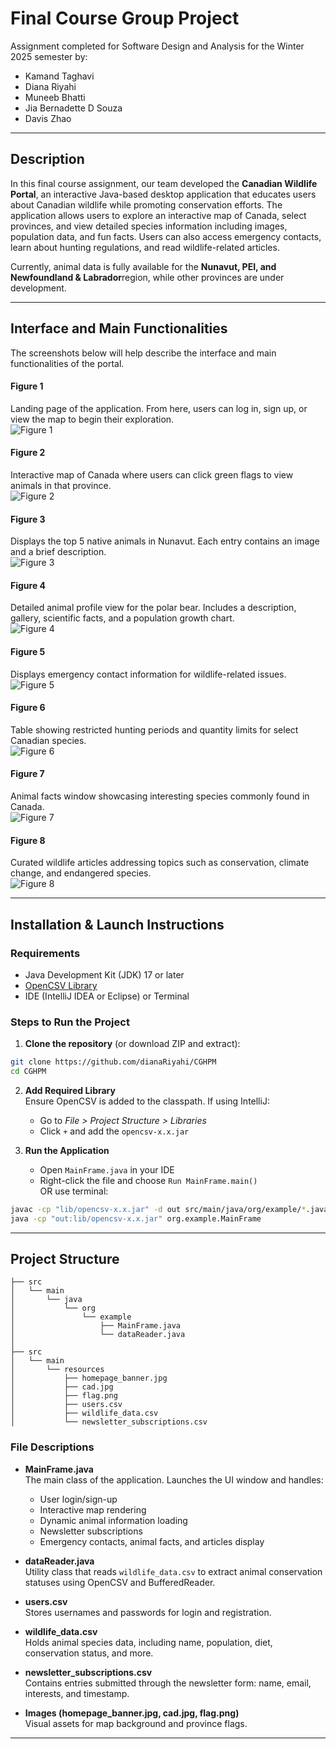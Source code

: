 # Final Course Group Project 
Assignment completed for Software Design and Analysis for the Winter 2025 semester by:  
- Kamand Taghavi  
- Diana Riyahi  
- Muneeb Bhatti
- Jia Bernadette D Souza
- Davis Zhao

---

## Description  
In this final course assignment, our team developed the **Canadian Wildlife Portal**, an interactive Java-based desktop application that educates users about Canadian wildlife while promoting conservation efforts. The application allows users to explore an interactive map of Canada, select provinces, and view detailed species information including images, population data, and fun facts. Users can also access emergency contacts, learn about hunting regulations, and read wildlife-related articles.

Currently, animal data is fully available for the **Nunavut, PEI, and Newfoundland & Labrador**region, while other provinces are under development.

---

## Interface and Main Functionalities  
The screenshots below will help describe the interface and main functionalities of the portal.

#### Figure 1  
Landing page of the application. From here, users can log in, sign up, or view the map to begin their exploration.  
![Figure 1](MAIN.png)

#### Figure 2  
Interactive map of Canada where users can click green flags to view animals in that province.  
![Figure 2](MAP.png)

#### Figure 3  
Displays the top 5 native animals in Nunavut. Each entry contains an image and a brief description.  
![Figure 3](TOPNATIVEANIMALS.png)

#### Figure 4  
Detailed animal profile view for the polar bear. Includes a description, gallery, scientific facts, and a population growth chart.  
![Figure 4](DETAILEDANIMALINFO.png)

#### Figure 5  
Displays emergency contact information for wildlife-related issues.  
![Figure 5](EMERGENCYCONTACT.png)

#### Figure 6  
Table showing restricted hunting periods and quantity limits for select Canadian species.  
![Figure 6](HUNTINGLIMITS.png)

#### Figure 7  
Animal facts window showcasing interesting species commonly found in Canada.  
![Figure 7](ANIMALFACTS.png)

#### Figure 8  
Curated wildlife articles addressing topics such as conservation, climate change, and endangered species.  
![Figure 8](ARTICLES.png)

---

## Installation & Launch Instructions

### Requirements
- Java Development Kit (JDK) 17 or later
- [OpenCSV Library](http://opencsv.sourceforge.net/)
- IDE (IntelliJ IDEA or Eclipse) or Terminal

### Steps to Run the Project

1. **Clone the repository** (or download ZIP and extract):
```bash
git clone https://github.com/dianaRiyahi/CGHPM
cd CGHPM
```

2. **Add Required Library**  
   Ensure OpenCSV is added to the classpath. If using IntelliJ:
   - Go to *File > Project Structure > Libraries*
   - Click `+` and add the `opencsv-x.x.jar`

3. **Run the Application**
   - Open `MainFrame.java` in your IDE
   - Right-click the file and choose `Run MainFrame.main()`  
   OR use terminal:
```bash
javac -cp "lib/opencsv-x.x.jar" -d out src/main/java/org/example/*.java
java -cp "out:lib/opencsv-x.x.jar" org.example.MainFrame
```

---

## Project Structure

```plaintext
├── src
│   └── main
│       └── java
│           └── org
│               └── example
│                   ├── MainFrame.java
│                   └── dataReader.java
│
├── src
│   └── main
│       └── resources
│           ├── homepage_banner.jpg
│           ├── cad.jpg
│           ├── flag.png
│           ├── users.csv
│           ├── wildlife_data.csv
│           └── newsletter_subscriptions.csv
```

### File Descriptions

- **MainFrame.java**  
  The main class of the application. Launches the UI window and handles:
  - User login/sign-up
  - Interactive map rendering
  - Dynamic animal information loading
  - Newsletter subscriptions
  - Emergency contacts, animal facts, and articles display

- **dataReader.java**  
  Utility class that reads `wildlife_data.csv` to extract animal conservation statuses using OpenCSV and BufferedReader.

- **users.csv**  
  Stores usernames and passwords for login and registration.

- **wildlife_data.csv**  
  Holds animal species data, including name, population, diet, conservation status, and more.

- **newsletter_subscriptions.csv**  
  Contains entries submitted through the newsletter form: name, email, interests, and timestamp.

- **Images (homepage_banner.jpg, cad.jpg, flag.png)**  
  Visual assets for map background and province flags.

---


